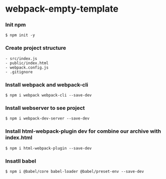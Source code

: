 # webpack-empty-template 

### Init npm

    $ npm init -y

### Create project structure

    - src/index.js
    - public/index.html
    - webpack.config.js
    - .gitignore

### Install webpack and webpack-cli

    $ npm i webpack webpack-cli --save-dev

### Install webserver to see project

    $ npm i webpack-dev-server --save-dev

### Install html-webpack-plugin dev for combine our archive with index.html

    $ npm i html-webpack-plugin --save-dev

### Insatll babel

    $ npm i @babel/core babel-loader @babel/preset-env --save-dev
